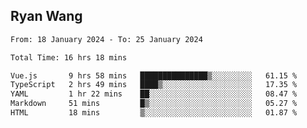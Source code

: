 ## Ryan Wang

<!--START_SECTION:waka-->

```txt
From: 18 January 2024 - To: 25 January 2024

Total Time: 16 hrs 18 mins

Vue.js       9 hrs 58 mins   ███████████████▒░░░░░░░░░   61.15 %
TypeScript   2 hrs 49 mins   ████▒░░░░░░░░░░░░░░░░░░░░   17.35 %
YAML         1 hr 22 mins    ██░░░░░░░░░░░░░░░░░░░░░░░   08.47 %
Markdown     51 mins         █▒░░░░░░░░░░░░░░░░░░░░░░░   05.27 %
HTML         18 mins         ▒░░░░░░░░░░░░░░░░░░░░░░░░   01.87 %
```

<!--END_SECTION:waka-->
